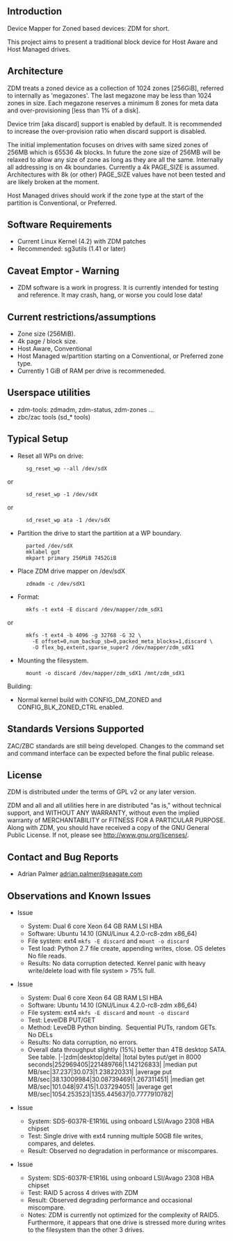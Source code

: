 
## Introduction

Device Mapper for Zoned based devices: ZDM for short.

This project aims to present a traditional block device for Host Aware and
Host Managed drives.

## Architecture

ZDM treats a zoned device as a collection of 1024 zones [256GiB], referred to internally as 'megazones'. The last megazone may be less than 1024 zones in size. Each megazone reserves a minimum 8 zones for meta data and over-provisioning [less than 1% of a disk].

Device trim [aka discard] support is enabled by default. It is recommended to increase the over-provision ratio when discard support is disabled.

The initial implementation focuses on drives with same sized zones of 256MB which is 65536 4k blocks. In future the zone size of 256MB will be relaxed to allow any size of zone as long as they are all the same.
Internally all addressing is on 4k boundaries. Currently a 4k PAGE_SIZE is assumed. Architectures with 8k (or other) PAGE_SIZE values have not been tested and are likely broken at the moment.

Host Managed drives should work if the zone type at the start of the partition is Conventional, or Preferred.

## Software Requirements

  - Current Linux Kernel (4.2) with ZDM patches
  - Recommended: sg3utils (1.41 or later)

## Caveat Emptor - Warning

  - ZDM software is a work in progress. It is currently intended for testing
    and reference. It may crash, hang, or worse you could lose data!

## Current restrictions/assumptions

  - Zone size (256MiB).
  - 4k page / block size.
  - Host Aware, Conventional
  - Host Managed w/partition starting on a Conventional, or Preferred zone type.
  - Currently 1 GiB of RAM per drive is recommeneded.

## Userspace utilities
  - zdm-tools: zdmadm, zdm-status, zdm-zones ...
  - zbc/zac tools (sd_* tools)

## Typical Setup

  - Reset all WPs on drive:
```
      sg_reset_wp --all /dev/sdX
```
or
```
      sd_reset_wp -1 /dev/sdX
```
or
```
      sd_reset_wp ata -1 /dev/sdX
```

  - Partition the drive to start the partition at a WP boundary.
```
      parted /dev/sdX
      mklabel gpt
      mkpart primary 256MiB 7452GiB
```

  - Place ZDM drive mapper on /dev/sdX
```
      zdmadm -c /dev/sdX1
```

  - Format:
```
      mkfs -t ext4 -E discard /dev/mapper/zdm_sdX1
```
or
```
      mkfs -t ext4 -b 4096 -g 32768 -G 32 \
        -E offset=0,num_backup_sb=0,packed_meta_blocks=1,discard \
        -O flex_bg,extent,sparse_super2 /dev/mapper/zdm_sdX1
```

  - Mounting the filesystem.
```
      mount -o discard /dev/mapper/zdm_sdX1 /mnt/zdm_sdX1
```
 
Building:
  - Normal kernel build with CONFIG_DM_ZONED and CONFIG_BLK_ZONED_CTRL enabled.

## Standards Versions Supported

ZAC/ZBC standards are still being developed. Changes to the command set and
command interface can be expected before the final public release.

## License

ZDM is distributed under the terms of GPL v2 or any later version.

ZDM and all and all utilities here in are distributed "as is," without technical
support, and WITHOUT ANY WARRANTY, without even the implied warranty of
MERCHANTABILITY or FITNESS FOR A PARTICULAR PURPOSE. Along with ZDM, you should
have received a copy of the GNU General Public License.
If not, please see http://www.gnu.org/licenses/.

## Contact and Bug Reports

 - Adrian Palmer [adrian.palmer@seagate.com](mailto:adrian.palmer@seagate.com)
 
## Observations and Known Issues

 - Issue
    * System: 	Dual 6 core Xeon 64 GB RAM LSI HBA
    * Software:	Ubuntu 14.10 (GNU/Linux 4.2.0-rc8-zdm x86_64)
    * File system: ext4 ``mkfs -E discard`` and  ``mount -o discard``
    * Test load: Python 2.7 file create, appending writes, close. OS deletes No file reads.
    * Results: No data corruption detected. Kenrel panic with heavy write/delete load with file system > 75% full.

 - Issue
    * System: 	Dual 6 core Xeon 64 GB RAM LSI HBA
    * Software:	Ubuntu 14.10 (GNU/Linux 4.2.0-rc8-zdm x86_64)
    * File system: ext4 ``mkfs -E discard`` and  ``mount -o discard``
    * Test: LevelDB PUT/GET
    * Method: LeveDB Python binding.  Sequential PUTs, random GETs. No DELs
    * Results: No data corruption, no errors.
    * Overall data throughput slightly (15%) better than 4TB desktop SATA. See table.
|-|zdm|desktop|delta|
|total bytes put/get in 8000 seconds|252969405|221489766|1.142126833|
|median put MB/sec|37.237|30.073|1.238220331|
|average put MB/sec|38.13009984|30.08739469|1.267311451|
|median get MB/sec|101.048|97.415|1.037294051|
|average get MB/sec|1054.253523|1355.445637|0.7777910782|

 - Issue 
    * System: SDS-6037R-E1R16L using onboard LSI/Avago 2308 HBA chipset
    * Test: Single drive with ext4 running multiple 50GB file writes, compares, and deletes.
    * Result: Observed no degradation in performance or miscompares.

 - Issue 
    * System: SDS-6037R-E1R16L using onboard LSI/Avago 2308 HBA chipset
    * Test: RAID 5 across 4 drives with ZDM
    * Result: Observed degrading performance and occasional miscompare. 
    * Notes: ZDM is currently not optimized for the complexity of RAID5. Furthermore, it appears that one drive is stressed more during writes to the filesystem than the other 3 drives.
